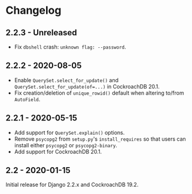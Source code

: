 # Changelog

## 2.2.3 - Unreleased

- Fix `dbshell` crash: `unknown flag: --password`.

## 2.2.2 - 2020-08-05

- Enable `QuerySet.select_for_update()` and
  `QuerySet.select_for_update(of=...)` in CockroachDB 20.1.
- Fix creation/deletion of `unique_rowid()` default when altering to/from
  `AutoField`.

## 2.2.1 - 2020-05-15

- Add support for `QuerySet.explain()` options.
- Remove `psycopg2` from `setup.py`'s `install_requires` so that users can
  install either `psycopg2` or `psycopg2-binary`.
- Add support for CockroachDB 20.1.

## 2.2 - 2020-01-15

Initial release for Django 2.2.x and CockroachDB 19.2.
